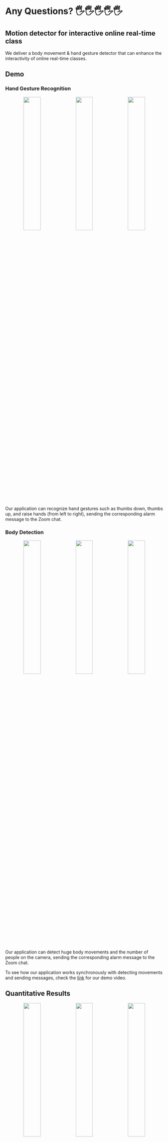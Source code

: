 # Any Questions? 🖐🖐🖐🖐🖐
## Motion detector for interactive online real-time class
We deliver a body movement & hand gesture detector that can enhance the interactivity of online real-time classes.
## Demo
### Hand Gesture Recognition
<p align="center"><img src="static/thumbs_down_new.gif" width="33%"><img src="static/thumbs_up_new.gif" width="33%"><img src="static/raise_hand_new.gif" width="33%"></p>
Our application can recognize hand gestures such as thumbs down, thumbs up, and raise hands (from left to right), sending the corresponding alarm message to the Zoom chat.

### Body Detection
<p align="center"><img src="static/movement_webcam.gif" width="33%"><img src="static/multi_webcam.gif" width="33%"><img src="static/absent_webcam.gif" width="33%"></p>
Our application can detect huge body movements and the number of people on the camera, sending the corresponding alarm message to the Zoom chat.

To see how our application works synchronously with detecting movements and sending messages, check the [link](https://www.youtube.com/watch?v=tICAKQrIidc) for our demo video.

## Quantitative Results
<p align="center"><img src="static/MLP_mid12.png" width="33%"><img src="static/MLP_mid2.png" width="33%"><img src="static/MLP_max2.png" width="33%"></p>
<p align="center"><img src="static/CNN_mid12.png" width="33%"><img src="static/CNN_duplicate100.png" width="33%">
</p>
Confusion matrices of each model. The upper line shows the results of the MLP classifier and the lower line shows the results of the CNN-based classifier. The column names indicate predicted labels and the row names indicate the ground truth labels.


## Methods
### Flow of application
<p align="center"><img src="static/application.PNG" width=80%></p>

Process of our application. Motion detection and gesture recognition are independent of each other. Both tasks use OpenPose to get the keypoints. Motion detection is based on pre-defined metrics which are manually designed. Gesture recognition is done by a classifier. We implemented two different classifiers.

### Data preprocessing
We extracted hand keypoints from the Jester dataset images using OpenPose. Check data2csv.py for more details extracting keypoints and writing to a csv file.
To improve the training quality, we first preprocessed the dataset in two ways: normalizing and modifying the length of sequence.
#### 1. Normalizing
We normalized the x, y coordinates of the hand keypoints in each frame to force the model to learn only the gesture, not the location of hand on the image. Normalization process also allows the model to be applied regardless of the resolution of the video.
#### 2. Modifying the length of sequence
Since the two classifiers take only fixed-size inputs, we modified the length of sequence using three different metrics: *Mid*, *MaxConf*, and *Duplicate*.

+ *Mid* extracts a fixed number of frames in the 60% point of the full sequence. For example, if we are planning to use 12 from the 20 frames, we took the 6th~17th.

+ *MaxConf* uses the frame with maximum confidence and its neighbors. Frame with high confidence is likely to contain our target gesture because the gestures are static and done right in front of the camera, which makes OpenPose easily find the joints.

+ *Duplicate* matches the length by duplicating the frames. For example, when the original sequence is {1, 2, 3} and we want to make the length to 10, it becomes {1, 1, 1, 2, 2, 2, 2, 3, 3, 3}.

### MLP classifier
Considering the real-time setting and relatively small input size, we decided to use a small MLP classifier. It takes a sequence of hand keypoints with the confidence level for each joint and predicts the gesture. However, a simple MLP classifier cannot learn any temporal information, which is crucial for gesture recognition. Check the MLP model training code [here (GestureMLP.ipynb)](https://colab.research.google.com/drive/1amDIhHZz_WtkFU0zPwo986QEVdvbEX_S#scrollTo=YmFlCTA0u-4W&uniqifier=2).

### CNN-based classifier

<p align="center"><img src="static/CNN_classifier.PNG" width=80%></p>

We also trained a CNN-based classifier to overcome the disadvantages of the MLP classifier. We used the model architecture from the paper [Deep Learning for Hand Gesture Recognition on Skeletal Data](https://ieeexplore.ieee.org/document/8373818). In this work, they used multi-channel CNN to extract channel-specific features. The channel indicates each coordinate (x, y) of a joint. Each CNN consists of two feature extractors and one residual branch. They produces channel-specific features by concatenating the three outputs. Final MLP layer takes the extracted features as input and predicts the gesture. We modified some minor points of the existing model, such as input/output dimensions and activation function. Check the CNN-based model training code [here (GestureCNN.ipynb)](https://colab.research.google.com/drive/1EgJt0P3w28_fkQxq__0R_s_88VGasuGg#scrollTo=jTqC9q7HPVno).

### Zoom API

In order to use Zoom Web SDK APIs, we built an OAuth app in the zoom marketplace. Then, by its app credentials we generated a base64 encoded credential called authorization code. Next, we made a json file which requests an OAuth token to Zoom. Finally, we were able to send Channel messages by using the http protocol client module in python, with OAuth token as its authentication code. This connection between the Channel and the python file enabled us to send Channel messages whenever the model detects big movements or notices specific hand gestures.

## Required Installation
* Openpose (https://github.com/CMU-Perceptual-Computing-Lab/openpose)
* pytorch (>= 1.6.0 to use model trained on Colab default settings in local environment)
* npm (for Zoom SDK)
Caution about Zoom
* Zoom API (https://marketplace.zoom.us/docs/api-reference/zoom-api)
 (Build an Zoom OAuth App for authentication: https://marketplace.zoom.us/develop/create)

## Reference
* Z. Cao, G. Hidalgo, T. Simon, S. -E. Wei and Y. Sheikh, "OpenPose: Realtime Multi-Person 2D Pose Estimation Using Part Affinity Fields," in IEEE Transactions on Pattern Analysis and Machine Intelligence, vol. 43, no. 1, pp. 172-186, 1 Jan. 2021
* N. H. Dardas and N. D. Georganas, “Real-time hand gesture detection and recognition using bag-of-features and support vector machine techniques,” IEEE. Trans. Instrum. Meas., vol. 60, no. 11, pp. 3592–3607, Nov. 2011.
* N. H. Dardas and E. M. Petriu, “Hand gesture detection and recognition using principal component analysis,” in Proc. CIMSA, Ottawa, Canada, 2011, pp. 1–6.
* O. Kop¨ ukl ¨ u, A. Gunduz, N. Kose, and G. Rigoll. Real-time ¨ hand gesture detection and classification using convolutional neural networks. CoRR, abs/1901.10323, 2019.
* G. Devineau, F. Moutarde, W. Xi, and J. Yang. Deep learning for hand gesture recognition on skeletal data. In 2018 13th IEEE International Conference on Automatic Face Gesture Recognition (FG 2018), pages 106–113, May 2018. 2, 6
